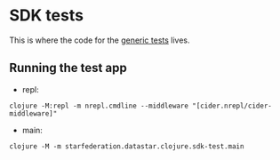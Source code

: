 # SDK tests

This is where the code for the [generic tests](/sdk/test) lives.

## Running the test app

- repl:

```
clojure -M:repl -m nrepl.cmdline --middleware "[cider.nrepl/cider-middleware]"
```

- main:

```
clojure -M -m starfederation.datastar.clojure.sdk-test.main
```
